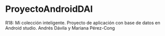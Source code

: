 # ProyectoAndroidDAI
R18: Mi colección inteligente. Proyecto de aplicación con base de datos en Android studio. Andrés Dávila y Mariana Pérez-Cong
